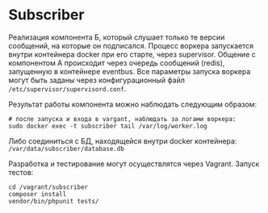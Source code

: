 # Subscriber

Реализация компонента Б, который слушает только те версии сообщений, на которые он подписался.
Процесс воркера запускается внутри контейнера docker при его старте, через supervisor.
Общение с компонентом А происходит через очередь сообщений (redis), запущенную в контейнере eventbus.
Все параметры запуска воркера могут быть заданы через конфигурационный файл `/etc/supervisor/supervisord.conf`.

Результат работы компонента можно наблюдать следующим образом:

```
# после запуска и входа в vargant, наблюдать за логами воркера:
sudo docker exec -t subscriber tail /var/log/worker.log
```

Либо соединиться с БД, находящейся внутри docker контейнера: `/var/data/subscriber/database.db`

Разработка и тестирование могут осуществлятся через Vagrant.
Запуск тестов:

```
cd /vagrant/subscriber
composer install
vendor/bin/phpunit tests/
```